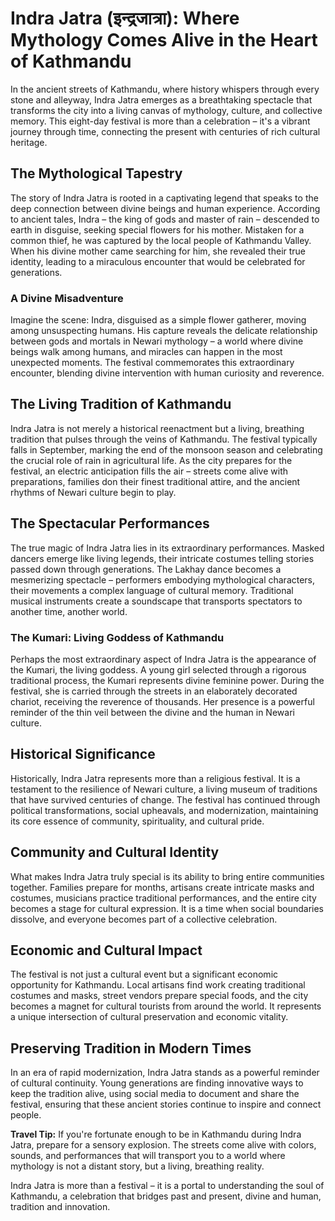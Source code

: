 # Indra Jatra (इन्द्रजात्रा): Where Mythology Comes Alive in the Heart of Kathmandu

In the ancient streets of Kathmandu, where history whispers through every stone and alleyway, Indra Jatra emerges as a breathtaking spectacle that transforms the city into a living canvas of mythology, culture, and collective memory. This eight-day festival is more than a celebration – it's a vibrant journey through time, connecting the present with centuries of rich cultural heritage.

## The Mythological Tapestry

The story of Indra Jatra is rooted in a captivating legend that speaks to the deep connection between divine beings and human experience. According to ancient tales, Indra – the king of gods and master of rain – descended to earth in disguise, seeking special flowers for his mother. Mistaken for a common thief, he was captured by the local people of Kathmandu Valley. When his divine mother came searching for him, she revealed their true identity, leading to a miraculous encounter that would be celebrated for generations.

### A Divine Misadventure

Imagine the scene: Indra, disguised as a simple flower gatherer, moving among unsuspecting humans. His capture reveals the delicate relationship between gods and mortals in Newari mythology – a world where divine beings walk among humans, and miracles can happen in the most unexpected moments. The festival commemorates this extraordinary encounter, blending divine intervention with human curiosity and reverence.

## The Living Tradition of Kathmandu

Indra Jatra is not merely a historical reenactment but a living, breathing tradition that pulses through the veins of Kathmandu. The festival typically falls in September, marking the end of the monsoon season and celebrating the crucial role of rain in agricultural life. As the city prepares for the festival, an electric anticipation fills the air – streets come alive with preparations, families don their finest traditional attire, and the ancient rhythms of Newari culture begin to play.

## The Spectacular Performances

The true magic of Indra Jatra lies in its extraordinary performances. Masked dancers emerge like living legends, their intricate costumes telling stories passed down through generations. The Lakhay dance becomes a mesmerizing spectacle – performers embodying mythological characters, their movements a complex language of cultural memory. Traditional musical instruments create a soundscape that transports spectators to another time, another world.

### The Kumari: Living Goddess of Kathmandu

Perhaps the most extraordinary aspect of Indra Jatra is the appearance of the Kumari, the living goddess. A young girl selected through a rigorous traditional process, the Kumari represents divine feminine power. During the festival, she is carried through the streets in an elaborately decorated chariot, receiving the reverence of thousands. Her presence is a powerful reminder of the thin veil between the divine and the human in Newari culture.

## Historical Significance

Historically, Indra Jatra represents more than a religious festival. It is a testament to the resilience of Newari culture, a living museum of traditions that have survived centuries of change. The festival has continued through political transformations, social upheavals, and modernization, maintaining its core essence of community, spirituality, and cultural pride.

## Community and Cultural Identity

What makes Indra Jatra truly special is its ability to bring entire communities together. Families prepare for months, artisans create intricate masks and costumes, musicians practice traditional performances, and the entire city becomes a stage for cultural expression. It is a time when social boundaries dissolve, and everyone becomes part of a collective celebration.

## Economic and Cultural Impact

The festival is not just a cultural event but a significant economic opportunity for Kathmandu. Local artisans find work creating traditional costumes and masks, street vendors prepare special foods, and the city becomes a magnet for cultural tourists from around the world. It represents a unique intersection of cultural preservation and economic vitality.

## Preserving Tradition in Modern Times

In an era of rapid modernization, Indra Jatra stands as a powerful reminder of cultural continuity. Young generations are finding innovative ways to keep the tradition alive, using social media to document and share the festival, ensuring that these ancient stories continue to inspire and connect people.

**Travel Tip:** If you're fortunate enough to be in Kathmandu during Indra Jatra, prepare for a sensory explosion. The streets come alive with colors, sounds, and performances that will transport you to a world where mythology is not a distant story, but a living, breathing reality.

Indra Jatra is more than a festival – it is a portal to understanding the soul of Kathmandu, a celebration that bridges past and present, divine and human, tradition and innovation.
